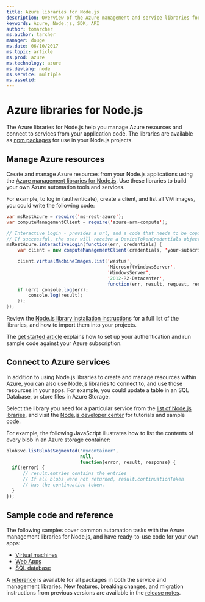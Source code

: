 ```yaml
---
title: Azure libraries for Node.js
description: Overview of the Azure management and service libraries for Node.js
keywords: Azure, Node.js, SDK, API
author: tomarcher
ms.author: tarcher
manager: douge
ms.date: 06/10/2017
ms.topic: article
ms.prod: azure
ms.technology: azure
ms.devlang: node
ms.service: multiple
ms.assetid: 
---
```


# Azure libraries for Node.js

The Azure libraries for Node.js help you manage Azure resources and connect to services from your application code. The libraries are available as [npm packages](node-sdk-azure-install.md) for use in your Node.js projects. 

## Manage Azure resources

Create and manage Azure resources from your Node.js applications using the [Azure management libraries for Node.js](node-sdk-azure-get-started.md). Use these libraries to build your own Azure automation tools and services. 

For example, to log in (authenticate), create a client, and list all VM images, you could write the following code:

```java
var msRestAzure = require('ms-rest-azure');
var computeManagementClient = require('azure-arm-compute');

// Interactive Login - provides a url, and a code that needs to be copied and pasted in a browser.  
// If successful, the user will receive a DeviceTokenCredentials object. 
msRestAzure.interactiveLogin(function(err, credentials) {
	var client = new computeManagementClient(credentials, 'your-subscription-id');

	client.virtualMachineImages.list('westus', 
                                     'MicrosoftWindowsServer', 
                                     'WindowsServer', 
                                     '2012-R2-Datacenter', 
                                     function(err, result, request, response) {
	if (err) console.log(err);
		console.log(result);
	});
});
```

Review the [Node.js library installation instructions](node-sdk-azure-install.md) for a full list of the libraries, and how to import them into your projects. 

The [get started article](node-sdk-azure-get-started.md) explains how to set up your authentication and run sample code against your Azure subscription. 

## Connect to Azure services

In addition to using Node.js libraries to create and manage resources within Azure, you can also use Node.js libraries to connect to, and use those resources in your apps. For example, you could update a table in an SQL Database, or store files in Azure Storage. 

Select the library you need for a particular service from the [list of Node.js ibraries](node-sdk-azure-install.md), and visit the [Node.js developer center](https://azure.microsoft.com/develop/nodejs/) for tutorials and sample code.

For example, the following JavaScript illustrates how to list the contents of every blob in an Azure storage container:

```javascript
blobSvc.listBlobsSegmented('mycontainer', 
                           null, 
                           function(error, result, response) {
  if(!error) { 
      // result.entries contains the entries
      // If all blobs were not returned, result.continuationToken 
      // has the continuation token.
  }
});
```

## Sample code and reference

The following samples cover common automation tasks with the Azure management libraries for Node.js, and have ready-to-use code for your own apps:

- [Virtual machines](node-sdk-azure-virtual-machine-samples.md)
- [Web Apps](node-sdk-azure-web-apps-samples.md)
- [SQL database](node-sdk-azure-sql-database-samples.md)

A [reference](https://docs.microsoft.com/node/api) is available for all packages in both the service and management libraries. New features, breaking changes, and migration instructions from previous versions are available in the [release notes](node-sdk-azure-release-notes.md).